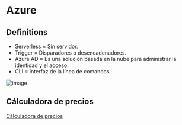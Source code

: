 # Azure

## Definitions

* Serverless = Sin servidor.
* Trigger = Disparadores o desencadenadores.
* Azure AD = Es una solución basada en la nube para administrar la identidad y el acceso.
* CLI = Interfaz de la línea de comandos

![image](https://github.com/calles/Azure_fundamentals/assets/22343642/c37869b1-7d67-4e15-8fe0-249a19853a25)

## Cálculadora de precios
[Cálculadora de precios](https://azure.microsoft.com/es-es/pricing/calculator)

